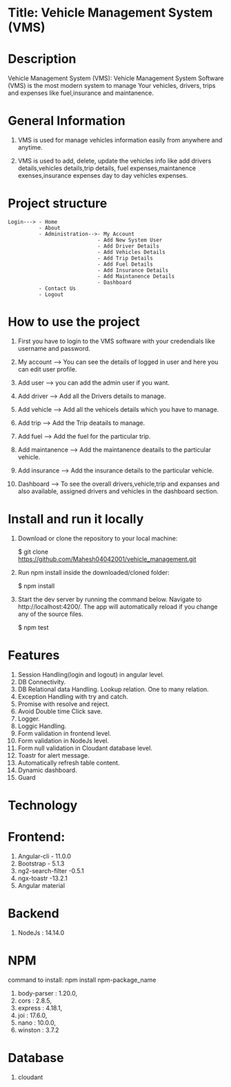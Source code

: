 # Title: Vehicle Management System (VMS)

# Description

Vehicle Management System (VMS):
Vehicle Management System Software (VMS) is the most modern system to manage Your vehicles, drivers, trips and expenses like fuel,insurance and maintanence.

# General Information

1.  VMS is used for manage vehicles information easily from anywhere and anytime.

2.  VMS is used to add, delete, update the vehicles info like add drivers details,vehicles details,trip details, fuel expenses,maintanence exenses,insurance expenses day to day vehicles expenses.

# Project structure

    Login---> - Home
              - About
              - Administration-->- My Account
                                 - Add New System User
                                 - Add Driver Details
                                 - Add Vehicles Details
                                 - Add Trip Details
                                 - Add Fuel Details
                                 - Add Insurance Details
                                 - Add Maintanence Details
                                 - Dashboard
              - Contact Us
              - Logout

# How to use the project

1.  First you have to login to the VMS software with your credendials like username and password.

2.  My account --> You can see the details of logged in user and here you can edit user profile.

3.  Add user --> you can add the admin user if you want.

4.  Add driver --> Add all the Drivers details to manage.

5.  Add vehicle --> Add all the vehicels details which you have to manage.

6.  Add trip --> Add the Trip deatails to manage.

7.  Add fuel --> Add the fuel for the particular trip.

8.  Add maintanence --> Add the maintanence deatails to the particular vehicle.

9.  Add insurance --> Add the insurance details to the particular vehicle.

10. Dashboard --> To see the overall drivers,vehicle,trip and expanses and also available, assigned drivers and vehicles in the dashboard section.

# Install and run it locally

1.  Download or clone the repository to your local machine:

    $ git clone https://github.com/Mahesh04042001/vehicle_management.git

2.  Run npm install inside the downloaded/cloned folder:

    $ npm install

3.  Start the dev server by running the command below. Navigate to http://localhost:4200/.
    The app will automatically reload if you change any of the source files.

    $ npm test

# Features

1. Session Handling(login and logout) in angular level.
2. DB Connectivity.
3. DB Relational data Handling.
   Lookup relation.
   One to many relation.
4. Exception Handling with try and catch.
5. Promise with resolve and reject.
6. Avoid Double time Click save.
7. Logger.
8. Loggic Handling.
9. Form validation in frontend level.
10. Form validation in NodeJs level.
11. Form null validation in Cloudant database level.
12. Toastr for alert message.
13. Automatically refresh table content.
14. Dynamic dashboard.
15. Guard

# Technology

# Frontend:

1. Angular-cli - 11.0.0
2. Bootstrap - 5.1.3
3. ng2-search-filter -0.5.1
4. ngx-toastr -13.2.1
5. Angular material

# Backend

1. NodeJs : 14.14.0

# NPM

command to install: npm install npm-package_name

1. body-parser : 1.20.0,
2. cors : 2.8.5,
3. express : 4.18.1,
4. joi : 17.6.0,
5. nano : 10.0.0,
6. winston : 3.7.2

# Database

1. cloudant
